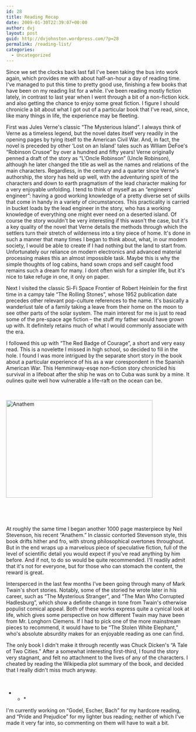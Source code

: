 ```yaml
---
id: 28
title: Reading Recap
date: 2009-01-30T22:39:07+00:00
author: dvj
layout: post
guid: http://dvjohnston.wordpress.com/?p=28
permalink: /reading-list/
categories:
  - Uncategorized
---
```

Since we set the clocks back last fall I've been taking the bus into work again, which provides me with about half-an-hour a day of reading time. I've managed to put this time to pretty good use, finishing a few books that have been on my reading list for a while. I've been reading mostly fiction lately, in contrast to last year when I went through a bit of a non-fiction kick. and also getting the chance to enjoy some great fiction. I figure I should chronicle a bit about what I got out of a particular book that I've read, since, like many things in life, the experience may be fleeting.

First was Jules Verne's classic &#8220;The Mysterious Island&#8221;. I always think of Verne as a timeless legend, but the novel dates itself very readily in the opening pages by tying itself to the American Civil War. And, in fact, the novel is preceded by other &#8216;Lost on an Island' tales such as Wlliam DeFoe's &#8220;Robinson Crusoe&#8221; by over a hundred and fifty years! Verne originally penned a draft of the story as &#8220;L'Oncle Robinson&#8221; (Uncle Robinson), although he later changed the title as well as the names and relations of the main characters. Regardless, in the century and a quarter since Verne's authorship, the story has held up well, with the adventuring spirit of the characters and down to earth pragmatism of the lead character making for a very enjoyable unfolding. I tend to think of myself as an &#8220;engineers' engineer&#8221;: having a good working knowledge of a pretty diverse set of skills that come in handy in a variety of circumstances. This practicality is carried in bucket loads by the lead engineer in the story, who has a working knowledge of everything one might ever need on a deserted island. Of course the story wouldn't be very interesting if this wasn't the case, but it's a key quality of the novel that Verne details the methods through which the settlers turn their stretch of wilderness into a tiny piece of home. It's done in such a manner that many times I began to think about, what, in our modern society, I would be able to create if I had nothing but the land to start from. Unfortunately our reliance on modern electronics and advanced material processing makes this an almost impossible task. Maybe this is why the simple thoughts of log cabins, hand sown crops and self caught food remains such a dream for many. I dont often wish for a simpler life, but it's nice to take refuge in one, it only on paper.

Next I visited the classic Si-Fi Space Frontier of Robert Heinlein for the first time in a campy tale &#8220;The Rolling Stones&#8221;, whose 1952 publication date precedes other relevant pop-culture references to the name. It's basically a wanderlust tale of a family taking a leave from their home on the moon to see other parts of the solar system. The main interest for me is just to read some of the pre-space age fiction &#8211; the stuff my father would have grown up with. It definitely retains much of what I would commonly associate with the era.

I followed this up with &#8220;The Red Badge of Courage&#8221;, a short and very easy read. This is a novelette I missed in high school, so decided to fill in the hole. I found I was more intrigued by the separate short story in the book about a particular experience of his as a war corespondent in the Spanish American War. This Hemminway-esqe non-fiction story chronicled his survival in a lifeboat after the ship he was on to Cuba was sunk by a mine. It oulines quite well how vulnerable a life-raft on the ocean can be.

 

<div class="mceTemp">
  <dl class="wp-caption alignnone">
    <dt class="wp-caption-dt">
      <img class="size-full wp-image-75" title="Anathem" src="http://107.170.213.142/wp-content/uploads/2009/01/anathem.jpg" alt="Anathem" width="400" height="266" srcset="http://dvjohnston.com/wp-content/uploads/2009/01/anathem.jpg 400w, http://dvjohnston.com/wp-content/uploads/2009/01/anathem-300x199.jpg 300w" sizes="(max-width: 400px) 100vw, 400px" />
    </dt>
  </dl>
</div>

 

 

At roughly the same time I began another 1000 page masterpiece by Neil Stevenson, his recent &#8220;Anathem.&#8221; In classic contorted Stevenson style, this book drifts hither and fro, with strong philosophical overtones throughout. But in the end wraps up a marvelous piece of speculative fiction, full of the level of scientific detail you would expect if you've read anything by him before. And if not, to do so would be quite recommended. I'll readily admit that it's not for everyone, but for those who can stomach the content, the reward is great.

Intersperced in the last few months I've been going through many of Mark Twain's short stories. Notably, some of the storied he wrote later in his career, such as &#8220;The Mysterious Stranger&#8221;, and &#8220;The Man Who Corrupted Hadlesburg&#8221;, which show a definite change in tone from Twain's otherwise populist comical appeal. Both of these works express quite a cynical look at life, which gives some perspective on how different Twain may have been from Mr. Longhorn Clemens. If I had to pick one of the more mainstream pieces to recommend, it would have to be &#8220;The Stolen White Elephant,&#8221; who's absolute absurdity makes for an enjoyable reading as one can find.

The only book I didn't make it through recently was Chuck Dicken's &#8220;A Tale of Two Cities.&#8221; After a somewhat interesting first-third, I found the story very stagnant, and felt no attachment to the lives of any of the characters. I cheated by reading the Wikipedia plot summary of the book, and decided that I really didn't miss much anyway.

 

* * * </p> 

I'm currently working on &#8220;Godel, Escher, Bach&#8221; for my hardcore reading, and &#8220;Pride and Prejudice&#8221; for my lighter bus reading; neither of which I've made it very far into, so commenting on them will have to wait a bit.